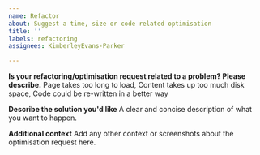 ```yaml
---
name: Refactor
about: Suggest a time, size or code related optimisation
title: ''
labels: refactoring
assignees: KimberleyEvans-Parker

---
```


**Is your refactoring/optimisation request related to a problem? Please describe.**
Page takes too long to load, Content takes up too much disk space, Code could be re-written in a better way

**Describe the solution you'd like**
A clear and concise description of what you want to happen.

**Additional context**
Add any other context or screenshots about the optimisation request here.
